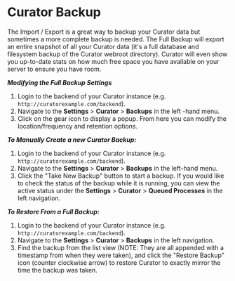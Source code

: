 # Curator Backup

The Import / Export is a great way to backup your Curator data but sometimes a more complete backup is
needed. The Full Backup will export an entire snapshot of all your Curator data (it's a full database and
filesystem backup of the Curator webroot directory). Curator will even show you up-to-date stats on how much
free space you have available on your server to ensure you have room.

***Modifying the Full Backup Settings***

1. Login to the backend of your Curator instance (e.g. `http://curatorexample.com/backend`).
2. Navigate to the **Settings** > **Curator** > **Backups** in the left -hand menu.
3. Click on the gear icon to display a popup.  From here you can modify the location/frequency and retention options.

***To Manually Create a new Curator Backup:***

1. Login to the backend of your Curator instance (e.g. `http://curatorexample.com/backend`).
2. Navigate to the **Settings** > **Curator** > **Backups** in the left-hand menu.
3. Click the "Take New Backup" button to start a backup.  If you would like to check the status of the backup
while it is running, you can view the active status under the
**Settings** > **Curator** > **Queued Processes** in the left navigation.

***To Restore From a Full Backup:***

1. Login to the backend of your Curator instance (e.g. `http://curatorexample.com/backend`).
2. Navigate to the **Settings** > **Curator** > **Backups** in the left navigation.
3. Find the backup from the list view (NOTE: They are all appended with a timestamp from when they were
taken), and click the "Restore Backup" icon (counter clockwise arrow) to restore Curator to exactly mirror
the time the backup was taken.

